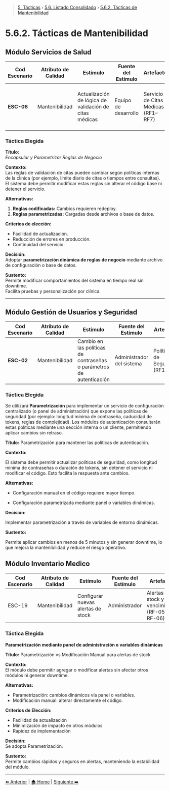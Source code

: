 > [5. Tácticas](../../5.md) › [5.6. Listado Consolidado](../5.6.md) › [5.6.2. Tácticas de Mantenibilidad](5.6.2.md)

# 5.6.2. Tácticas de Mantenibilidad

## Módulo Servicios de Salud

| **Cod Escenario** | **Atributo de Calidad** | **Estímulo** | **Fuente del Estímulo** | **Artefacto** | **Entorno** | **Respuesta** | **Medida de Respuesta** |
|--------------------|-------------------------|---------------|--------------------------|----------------|---------------|--------------------------|--------------------------|
| **ESC-06** | Mantenibilidad | Actualización de lógica de validación de citas médicas | Equipo de desarrollo | Servicio de Citas Médicas (RF1–RF7) | En mantenimiento | Implementación modular que permite modificar reglas sin afectar otros módulos | Cambios desplegados en < 10 min sin downtime |

### **Táctica Elegida**
**Título:**  
*Encapsular y Parametrizar Reglas de Negocio*

**Contexto:**  
Las reglas de validación de citas pueden cambiar según políticas internas de la clínica (por ejemplo, límite diario de citas o tiempos entre consultas).  
El sistema debe permitir modificar estas reglas sin alterar el código base ni detener el servicio.

**Alternativas:**
1. **Reglas codificadas:** Cambios requieren redeploy.  
2. **Reglas parametrizadas:** Cargadas desde archivos o base de datos.  

**Criterios de elección:**  
- Facilidad de actualización.  
- Reducción de errores en producción.  
- Continuidad del servicio.  

**Decisión:**  
Adoptar **parametrización dinámica de reglas de negocio** mediante archivo de configuración o base de datos.

**Sustento:**  
Permite modificar comportamientos del sistema en tiempo real sin downtime.  
Facilita pruebas y personalización por clínica.

---
## Módulo Gestión de Usuarios y Seguridad


| Cod Escenario | Atributo de Calidad | Estímulo                                                             | Fuente del Estímulo       | Artefacto                     | Entorno      | Respuesta                                                                        | Medida de Respuesta                       |
| ------------- | ------------------- | -------------------------------------------------------------------- | ------------------------- | ----------------------------- | ------------ | -------------------------------------------------------------------------------- | ----------------------------------------- |
| **ESC-02**    | Mantenibilidad      | Cambio en las políticas de contraseñas o parámetros de autenticación | Administrador del sistema | Políticas de Seguridad (RF11) | En operación | Actualización dinámica mediante panel de configuración sin necesidad de redeploy | Cambios aplicados en < 5 min sin downtime |


### Táctica Elegida 

Se utilizará **Parametrización** para implementar un servicio de configuración centralizado (o panel de administración) que expone las políticas de seguridad (por ejemplo: longitud mínima de contraseña, caducidad de tokens, reglas de complejidad). Los módulos de autenticación consultarán estas políticas mediante una sección interna o un cliente, permitiendo aplicar cambios sin retraso.

**Título:**
Parametrización para mantener las políticas de autenticación.

**Contexto:**

El sistema debe permitir actualizar políticas de seguridad, como longitud mínima de contraseñas o duración de tokens, sin detener el servicio ni modificar el código. Esto facilita la respuesta ante cambios.

**Alternativas:**

- Configuración manual en el código requiere mayor tiempo.

- Configuración parametrizada mediante panel o variables dinámicas.

**Decisión:**

Implementar parametrización a través de variables de entorno dinámicas.

**Sustento:**

Permite aplicar cambios en menos de 5 minutos y sin generar downtime, lo que mejora la mantenibilidad y reduce el riesgo operativo.

## Módulo Inventario Medico


| Cod Escenario | Atributo de Calidad | Estímulo | Fuente del Estímulo | Artefacto | Entorno | Respuesta | Medida de Respuesta |
| ------------- | ------------------ | -------- | ----------------- | ---------- | ------- | --------- | ----------------- |
| ESC-19 | Mantenibilidad | Configurar nuevas alertas de stock | Administrador | Alertas de stock y vencimiento (RF-05, RF-06) | Evolución del módulo | Se modifica sin afectar otros módulos | Tiempo de actualización ≤ 4 horas |

### Táctica Elegida
**Parametrización mediante panel de administración o variables dinámicas**

**Título:** Parametrización vs Modificación Manual para alertas de stock

**Contexto:**  
El módulo debe permitir agregar o modificar alertas sin afectar otros módulos ni generar downtime.

**Alternativas:**  
- Parametrización: cambios dinámicos vía panel o variables.  
- Modificación manual: alterar directamente el código.

**Criterios de Elección:**  
- Facilidad de actualización  
- Minimización de impacto en otros módulos  
- Rapidez de implementación

**Decisión:**  
Se adopta Parametrización.

**Sustento:**  
Permite cambios rápidos y seguros en alertas, manteniendo la estabilidad del módulo.

---

[⬅️ Anterior](../5.6.1/5.6.1.md) | [🏠 Home](../../../README.md) | [Siguiente ➡️](../5.6.3/5.6.3.md)